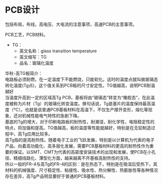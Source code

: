 # PCB设计

包括布局，布线，高电压、大电流的注意事项，高速PCB的主意事项。

PCB工艺，PCB材料。

- TG：
  - 英文名称：glass transition temperature
  - 英文缩写：TG
  - 品名：玻璃化温度

华秋-高TG板简介：  
电路板必须耐燃，在一定温度下不能燃烧，只能软化。这时的温度点就叫做玻璃态转化温度(Tg点)，这个值关系到PCB板的尺寸安定性。TG值越高，说明PCB耐温越好  
当温度升高到一定的区域高Tg PCB，基板将由“玻璃态”转变为“橡胶态”，在此温度被称为片材（Tg）的玻璃化转变温度。换句话说，Tg是基片的温度保持最高温度（℃）。也就是说普通PCB基板材料在高温下，不仅生产撑开变形，熔化等现象，还对机械性能电气特性的急剧下降。  
基底的Tg的增大，对于印刷电路板的耐热性，耐潮湿，耐化学性，电阻稳定性的特点，将加强和提高。TG值越高，板的温度等性能就越好，特别是在无铅制造过程中，高Tg应用比较多。  
高Tg指的是高耐热性。随着电子工业的飞跃发展，特别是以计算机为代表的电子产品，向着高功能化、高多层化发展，需要PCB基板材料的更高的耐热性作为重要的保证。以SMT、CMT为代表的高密度安装技术的出现和发展，使PCB在小孔径、精细线路化、薄型化方面，越来越离不开基板高耐热性的支持。  
所以一般的FR-4与高Tg的FR-4的区别：是在热态下，特别是在吸湿后受热下，其材料的机械强度、尺寸稳定性、粘接性、吸水性、热分解性、热膨胀性等各种情况存在差异，高Tg产品明显要好于普通的PCB基板材料。

